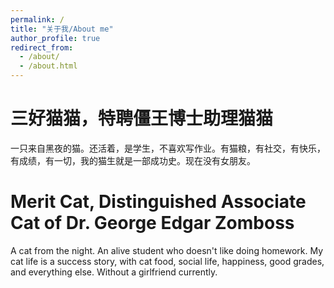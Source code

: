 ```yaml
---
permalink: /
title: "关于我/About me"
author_profile: true
redirect_from: 
  - /about/
  - /about.html
---
```

三好猫猫，特聘僵王博士助理猫猫
=====
一只来自黑夜的猫。还活着，是学生，不喜欢写作业。有猫粮，有社交，有快乐，有成绩，有一切，我的猫生就是一部成功史。现在没有女朋友。

Merit Cat, Distinguished Associate Cat of Dr. George Edgar Zomboss
=====
A cat from the night. An alive student who doesn't like doing homework. My cat life is a success story, with cat food, social life, happiness, good grades, and everything else. Without a girlfriend currently.
